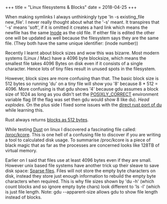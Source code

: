 +++
title = "Linux filesystems & Blocks"
date = 2018-04-25
+++

When making symlinks I always unthinkingly type 'ln -s existing_file new_file'. I never really thought about what the '-s' meant. It transpires that '-s' means 'soft', if it is omitted it creates a hard link which means the newfile has the same [Inode](http://www.linfo.org/inode.html) as the old file. If either file is edited the other one will be updated as well because the filesystem says they are the same file. (They both have the same unique identifier: (inode number))

Recently I learnt about block sizes and wow this was bizarre. Most modern systems (Linux / Mac) have a 4096 byte blocksize, which means the smallest file takes 4096 Bytes on disk even if it consists of a single character. Hence lots of tiny files result in unused spots in the filesystem.

However, block sizes are more confusing than that. The basic block size is 512 bytes so running 'du' on a tiny file will show you '8' because 8 * 512 = 4096. More confusing is that gdu shows '4' because gdu assumes a block size of 1024 as long as you didn't set the [POSIXLY_CORRECT](http://wiki.wlug.org.nz/POSIXLY_CORRECT) environment variable flag (If the flag was set then gdu would show 8 like du). *Head explodes*. On the plus side I fixed some issues with the [direct rust port of du](https://github.com/uutils/coreutils) while learning this.

Rust always returns [blocks as 512 bytes](https://doc.rust-lang.org/std/os/linux/fs/trait.MetadataExt.html#tymethod.st_blocks).

While testing [Dust](https://github.com/bootandy/dust) on linux I discovered a fascinating file called: [/proc/kcore](https://stackoverflow.com/questions/21170795/proc-kcore-file-is-huge). This is one hell of a confusing file to discover if you are writing a tool to calculated disk usage. To summarise /proc/kcore is a piece of black magic that as far as the processes are concerned looks like 128TB of virtual memory.

Earlier on I said that files use at least 4096 bytes even if they are small. However unix based file systems have another trick up their sleave to save disk space: [Sparse files](https://stackoverflow.com/questions/43126760/what-is-a-sparse-file-and-why-do-we-need-it). Files will not store the empty byte characters on disk, instead they store just enough information to rebuild the empty byte characters when required. This is why file sizes shown by 'du -h' (which count blocks and so ignore empty byte chars) look different to 'ls -l' (which is just file length. Note: gdu --apparent-size allows gdu to show file length instead of blocks.




